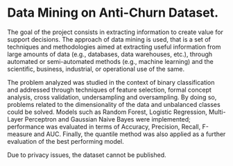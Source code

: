 # Data Mining on Anti-Churn Dataset.

The goal of the project consists in extracting information to create value for support decisions.
The approach of data mining is used, that is a set of techniques and methodologies aimed at extracting useful information from large amounts of data (e.g., databases, data warehouses, etc.), through automated or semi-automated methods (e.g., machine learning) and the scientific, business, industrial, or operational use of the same.

The problem analyzed was studied in the context of binary classification and addressed through techniques of feature selection, formal concept analysis, cross validation, undersampling and oversampling. By doing so, problems related to the dimensionality of the data and unbalanced classes could be solved. Models such as Random Forest, Logistic Regression, Multi-Layer Perceptron and Gaussian Naive Bayes were implemented; performance was evaluated in terms of 
Accuracy, Precision, Recall, F-measure and AUC. Finally, the quantile method was also applied as a further evaluation of the best performing model.

Due to privacy issues, the dataset cannot be published.
